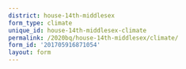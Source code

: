 ```yaml
---
district: house-14th-middlesex
form_type: climate
unique_id: house-14th-middlesex-climate
permalink: /2020bq/house-14th-middlesex/climate/
form_id: '201705916871054'
layout: form
---
```

